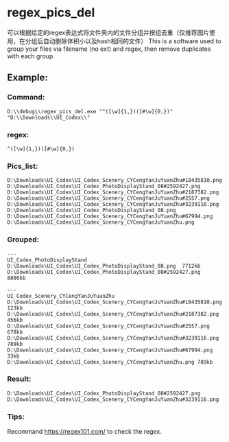 # regex_pics_del
可以根据给定的regex表达式将文件夹内的文件分组并按组去重（仅推荐图片使用，在分组后自动删除体积小以及hash相同的文件）
This is a software used to group your files via filename (no ext) and regex, then remove duplicates with each group.

## Example:
### Command:
`D:\\debug\\regex_pics_del.exe "^([\w]{1,})([#\w]{0,})" "D:\\Downloads\\UI_Codex\\"`

### regex:
`^([\w]{1,})([#\w]{0,})`

### Pics_list:
```
D:\Downloads\UI_Codex\UI_Codex_Scenery_CYCengYanJuYuanZhu#18435810.png
D:\Downloads\UI_Codex\UI_Codex_PhotoDisplayStand_08#2592427.png
D:\Downloads\UI_Codex\UI_Codex_Scenery_CYCengYanJuYuanZhu#2187382.png
D:\Downloads\UI_Codex\UI_Codex_Scenery_CYCengYanJuYuanZhu#2557.png
D:\Downloads\UI_Codex\UI_Codex_Scenery_CYCengYanJuYuanZhu#3239116.png
D:\Downloads\UI_Codex\UI_Codex_PhotoDisplayStand_08.png
D:\Downloads\UI_Codex\UI_Codex_Scenery_CYCengYanJuYuanZhu#67994.png
D:\Downloads\UI_Codex\UI_Codex_Scenery_CYCengYanJuYuanZhu.png
```

### Grouped:
```
---
UI_Codex_PhotoDisplayStand
D:\Downloads\UI_Codex\UI_Codex_PhotoDisplayStand_08.png  7712kb
D:\Downloads\UI_Codex\UI_Codex_PhotoDisplayStand_08#2592427.png  8800kb

---
UI_Codex_Scenery_CYCengYanJuYuanZhu
D:\Downloads\UI_Codex\UI_Codex_Scenery_CYCengYanJuYuanZhu#18435810.png  123kb
D:\Downloads\UI_Codex\UI_Codex_Scenery_CYCengYanJuYuanZhu#2187382.png  456kb
D:\Downloads\UI_Codex\UI_Codex_Scenery_CYCengYanJuYuanZhu#2557.png  678kb
D:\Downloads\UI_Codex\UI_Codex_Scenery_CYCengYanJuYuanZhu#3239116.png 789kb
D:\Downloads\UI_Codex\UI_Codex_Scenery_CYCengYanJuYuanZhu#67994.png 33kb
D:\Downloads\UI_Codex\UI_Codex_Scenery_CYCengYanJuYuanZhu.png 789kb
```
### Result:
```
D:\Downloads\UI_Codex\UI_Codex_PhotoDisplayStand_08#2592427.png
D:\Downloads\UI_Codex\UI_Codex_Scenery_CYCengYanJuYuanZhu#3239116.png
```
### Tips:
Recommand https://regex101.com/ to check the regex.
